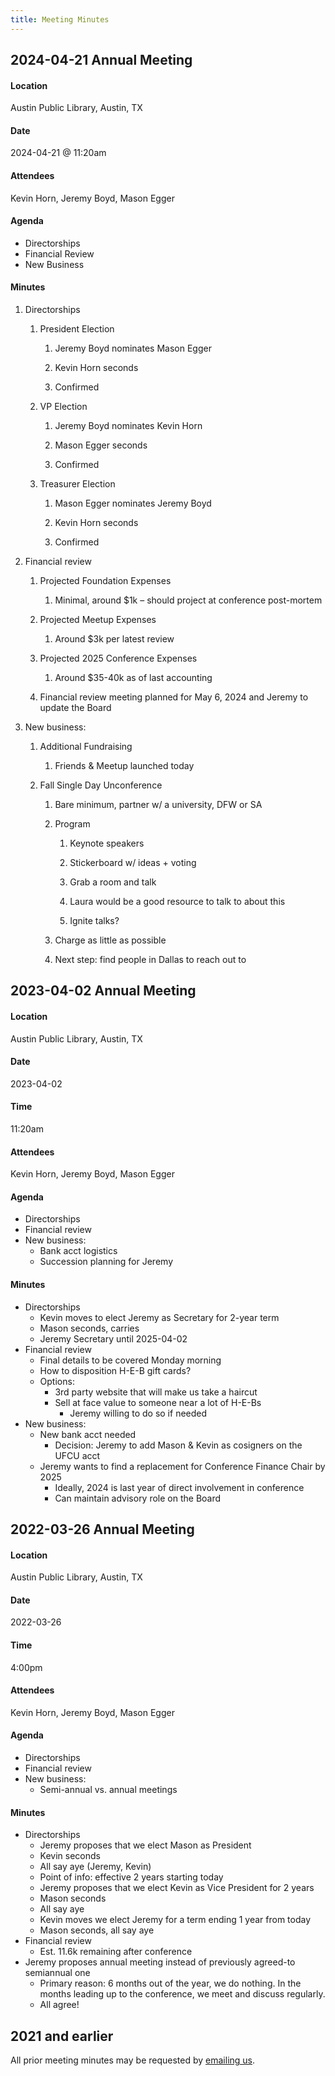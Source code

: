 ```yaml
---
title: Meeting Minutes
---
```


## 2024-04-21 Annual Meeting

#### Location 
Austin Public Library, Austin, TX
#### Date
2024-04-21 @ 11:20am

#### Attendees
Kevin Horn, Jeremy Boyd, Mason Egger

#### Agenda

* Directorships
* Financial Review
* New Business

#### Minutes

1. Directorships

   1. President Election

      1. Jeremy Boyd nominates Mason Egger

      2. Kevin Horn seconds

      3. Confirmed

   2. VP Election

      1. Jeremy Boyd nominates Kevin Horn

      2. Mason Egger seconds

      3. Confirmed

   3. Treasurer Election

      1. Mason Egger nominates Jeremy Boyd

      2. Kevin Horn seconds

      3. Confirmed

2. Financial review

   1. Projected Foundation Expenses

      1. Minimal, around $1k – should project at conference post-mortem

   2. Projected Meetup Expenses

      1. Around $3k per latest review

   3. Projected 2025 Conference Expenses

      1. Around $35-40k as of last accounting

   4. Financial review meeting planned for May 6, 2024 and Jeremy to update the Board

3. New business:

   1. Additional Fundraising

      1. Friends & Meetup launched today

   2. Fall Single Day Unconference

      1. Bare minimum, partner w/ a university, DFW or SA

      2. Program

         1. Keynote speakers

         2. Stickerboard w/ ideas + voting

         3. Grab a room and talk

         4. Laura would be a good resource to talk to about this

         5. Ignite talks?

      3. Charge as little as possible

      4. Next step: find people in Dallas to reach out to


## 2023-04-02 Annual Meeting
#### Location
Austin Public Library, Austin, TX
#### Date
2023-04-02
#### Time
11:20am
#### Attendees
Kevin Horn, Jeremy Boyd, Mason Egger
#### Agenda
- Directorships
- Financial review
- New business:
    - Bank acct logistics
    - Succession planning for Jeremy
#### Minutes
- Directorships
    - Kevin moves to elect Jeremy as Secretary for 2-year term
    - Mason seconds, carries
    - Jeremy Secretary until 2025-04-02
- Financial review
    - Final details to be covered Monday morning
    - How to disposition H-E-B gift cards?
    - Options:
        - 3rd party website that will make us take a haircut
        - Sell at face value to someone near a lot of H-E-Bs
            - Jeremy willing to do so if needed
- New business:
    - New bank acct needed
        - Decision: Jeremy to add Mason & Kevin as cosigners on the UFCU acct
    - Jeremy wants to find a replacement for Conference Finance Chair by 2025
        - Ideally, 2024 is last year of direct involvement in conference
        - Can maintain advisory role on the Board

## 2022-03-26 Annual Meeting
#### Location
Austin Public Library, Austin, TX
#### Date
2022-03-26
#### Time
4:00pm
#### Attendees
Kevin Horn, Jeremy Boyd, Mason Egger
#### Agenda
- Directorships
- Financial review
- New business:
    - Semi-annual vs. annual meetings
#### Minutes
- Directorships
    - Jeremy proposes that we elect Mason as President
    - Kevin seconds
    - All say aye (Jeremy, Kevin)
    - Point of info: effective 2 years starting today
    - Jeremy proposes that we elect Kevin as Vice President for 2 years
    - Mason seconds
    - All say aye
    - Kevin moves we elect Jeremy for a term ending 1 year from today
    - Mason seconds, all say aye
- Financial review
    - Est. 11.6k remaining after conference
- Jeremy proposes annual meeting instead of previously agreed-to semiannual one
    - Primary reason: 6 months out of the year, we do nothing. In the months leading up to the conference, we meet and discuss regularly.
    - All agree!

## 2021 and earlier
All prior meeting minutes may be requested by [emailing us](mailto:info@pytexas.org).